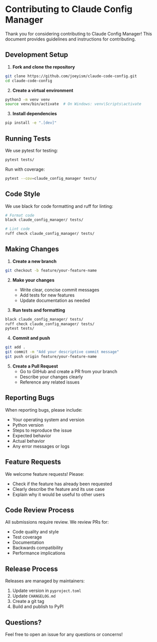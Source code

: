 # Contributing to Claude Config Manager

Thank you for considering contributing to Claude Config Manager! This document provides guidelines and instructions for contributing.

## Development Setup

1. **Fork and clone the repository**

```bash
git clone https://github.com/joeyism/claude-code-config.git
cd claude-code-config
```

2. **Create a virtual environment**

```bash
python3 -m venv venv
source venv/bin/activate  # On Windows: venv\Scripts\activate
```

3. **Install dependencies**

```bash
pip install -e ".[dev]"
```

## Running Tests

We use pytest for testing:

```bash
pytest tests/
```

Run with coverage:

```bash
pytest --cov=claude_config_manager tests/
```

## Code Style

We use black for code formatting and ruff for linting:

```bash
# Format code
black claude_config_manager/ tests/

# Lint code
ruff check claude_config_manager/ tests/
```

## Making Changes

1. **Create a new branch**

```bash
git checkout -b feature/your-feature-name
```

2. **Make your changes**
   - Write clear, concise commit messages
   - Add tests for new features
   - Update documentation as needed

3. **Run tests and formatting**

```bash
black claude_config_manager/ tests/
ruff check claude_config_manager/ tests/
pytest tests/
```

4. **Commit and push**

```bash
git add .
git commit -m "Add your descriptive commit message"
git push origin feature/your-feature-name
```

5. **Create a Pull Request**
   - Go to GitHub and create a PR from your branch
   - Describe your changes clearly
   - Reference any related issues

## Reporting Bugs

When reporting bugs, please include:

- Your operating system and version
- Python version
- Steps to reproduce the issue
- Expected behavior
- Actual behavior
- Any error messages or logs

## Feature Requests

We welcome feature requests! Please:

- Check if the feature has already been requested
- Clearly describe the feature and its use case
- Explain why it would be useful to other users

## Code Review Process

All submissions require review. We review PRs for:

- Code quality and style
- Test coverage
- Documentation
- Backwards compatibility
- Performance implications

## Release Process

Releases are managed by maintainers:

1. Update version in `pyproject.toml`
2. Update `CHANGELOG.md`
3. Create a git tag
4. Build and publish to PyPI

## Questions?

Feel free to open an issue for any questions or concerns!
